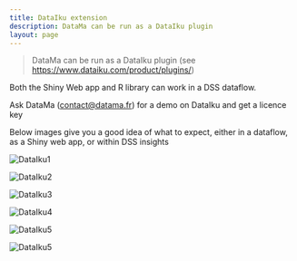 ```yaml
---
title: DataIku extension
description: DataMa can be run as a DataIku plugin
layout: page
---
```


> DataMa can be run as a DataIku plugin (see https://www.dataiku.com/product/plugins/)

Both the Shiny Web app and R library can work in a DSS dataflow.

Ask DataMa (contact@datama.fr) for a demo on DataIku and get a licence key

Below images give you a good idea of what to expect, either in a dataflow, as a Shiny web app, or within DSS insights

![DataIku1]({{site.url}}/{{site.baseurl}}/core_app/old/header/create_new_use_case/extensions/images/Cap0-1536x798.png)

![DataIku2]({{site.url}}/{{site.baseurl}}/core_app/old/header/create_new_use_case/extensions/images/Cap1-1536x772.png)

![DataIku3]({{site.url}}/{{site.baseurl}}/core_app/old/header/create_new_use_case/extensions/images/Cap2-1536x772.png)

![DataIku4]({{site.url}}/{{site.baseurl}}/core_app/old/header/create_new_use_case/extensions/images/Cap4-1536x772.png)

![DataIku5]({{site.url}}/{{site.baseurl}}/core_app/old/header/create_new_use_case/extensions/images/Cap5-1536x772.png)

![DataIku5]({{site.url}}/{{site.baseurl}}/core_app/old/header/create_new_use_case/extensions/images/Cap6-1536x772.png)
